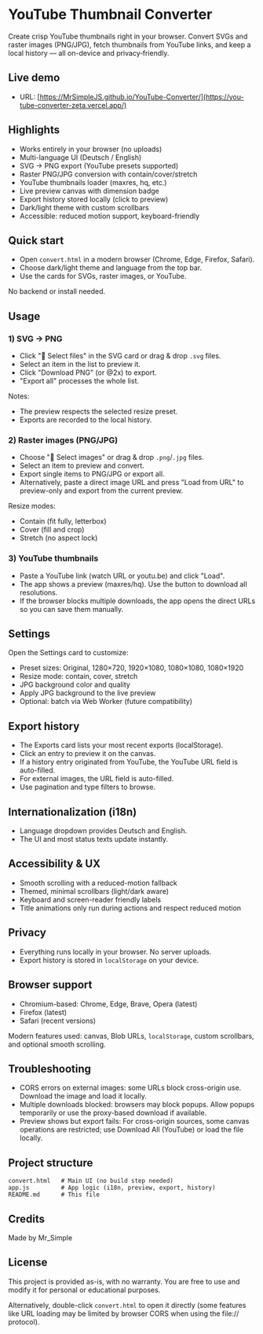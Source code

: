 # YouTube Thumbnail Converter

Create crisp YouTube thumbnails right in your browser. Convert SVGs and raster images (PNG/JPG), fetch thumbnails from YouTube links, and keep a local history — all on-device and privacy‑friendly.

## Live demo

- URL: [https://MrSimpleJS.github.io/YouTube-Converter/](https://you-tube-converter-zeta.vercel.app/)

## Highlights

- Works entirely in your browser (no uploads)
- Multi-language UI (Deutsch / English)
- SVG → PNG export (YouTube presets supported)
- Raster PNG/JPG conversion with contain/cover/stretch
- YouTube thumbnails loader (maxres, hq, etc.)
- Live preview canvas with dimension badge
- Export history stored locally (click to preview)
- Dark/light theme with custom scrollbars
- Accessible: reduced motion support, keyboard-friendly

## Quick start

- Open `convert.html` in a modern browser (Chrome, Edge, Firefox, Safari).
- Choose dark/light theme and language from the top bar.
- Use the cards for SVGs, raster images, or YouTube.

No backend or install needed.

## Usage

### 1) SVG → PNG
- Click "📁 Select files" in the SVG card or drag & drop `.svg` files.
- Select an item in the list to preview it.
- Click "Download PNG" (or @2x) to export.
- "Export all" processes the whole list.

Notes:
- The preview respects the selected resize preset.
- Exports are recorded to the local history.

### 2) Raster images (PNG/JPG)
- Choose "📁 Select images" or drag & drop `.png`/`.jpg` files.
- Select an item to preview and convert.
- Export single items to PNG/JPG or export all.
- Alternatively, paste a direct image URL and press "Load from URL" to preview-only and export from the current preview.

Resize modes:
- Contain (fit fully, letterbox)
- Cover (fill and crop)
- Stretch (no aspect lock)

### 3) YouTube thumbnails
- Paste a YouTube link (watch URL or youtu.be) and click "Load".
- The app shows a preview (maxres/hq). Use the button to download all resolutions.
- If the browser blocks multiple downloads, the app opens the direct URLs so you can save them manually.

## Settings

Open the Settings card to customize:
- Preset sizes: Original, 1280×720, 1920×1080, 1080×1080, 1080×1920
- Resize mode: contain, cover, stretch
- JPG background color and quality
- Apply JPG background to the live preview
- Optional: batch via Web Worker (future compatibility)

## Export history

- The Exports card lists your most recent exports (localStorage).
- Click an entry to preview it on the canvas.
- If a history entry originated from YouTube, the YouTube URL field is auto-filled.
- For external images, the URL field is auto-filled.
- Use pagination and type filters to browse.

## Internationalization (i18n)

- Language dropdown provides Deutsch and English.
- The UI and most status texts update instantly.

## Accessibility & UX

- Smooth scrolling with a reduced-motion fallback
- Themed, minimal scrollbars (light/dark aware)
- Keyboard and screen-reader friendly labels
- Title animations only run during actions and respect reduced motion

## Privacy

- Everything runs locally in your browser. No server uploads.
- Export history is stored in `localStorage` on your device.

## Browser support

- Chromium-based: Chrome, Edge, Brave, Opera (latest)
- Firefox (latest)
- Safari (recent versions)

Modern features used: canvas, Blob URLs, `localStorage`, custom scrollbars, and optional smooth scrolling.

## Troubleshooting

- CORS errors on external images: some URLs block cross-origin use. Download the image and load it locally.
- Multiple downloads blocked: browsers may block popups. Allow popups temporarily or use the proxy-based download if available.
- Preview shows but export fails: For cross-origin sources, some canvas operations are restricted; use Download All (YouTube) or load the file locally.

## Project structure

```
convert.html   # Main UI (no build step needed)
app.js         # App logic (i18n, preview, export, history)
README.md      # This file
```

## Credits

Made by Mr_Simple

## License

This project is provided as-is, with no warranty. You are free to use and modify it for personal or educational purposes.

Alternatively, double-click `convert.html` to open it directly (some features like URL loading may be limited by browser CORS when using the file:// protocol).



